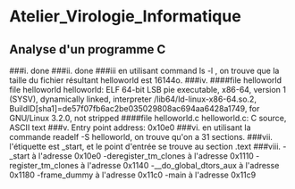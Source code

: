 # Atelier_Virologie_Informatique
## Analyse d'un programme C
###i.
done
###ii.
 done
###iii
en utilisant command ls -l , on trouve que la taille du fichier résultant helloworld est 16144o.
###iv.
####file helloworld 
file helloworld
helloworld: ELF 64-bit LSB pie executable, x86-64, version 1 (SYSV), dynamically linked, interpreter /lib64/ld-linux-x86-64.so.2, BuildID[sha1]=de57f07fb6ac2be035029808ac694aa6428a1749, for GNU/Linux 3.2.0, not stripped
####file helloworld.c
helloworld.c: C source, ASCII text
###v.
Entry point address:               0x10e0
###vi.
en utilisant la commande readelf -S helloworld, on trouve qu'on a 31 sections.
###vii.
l'étiquette est _start, et le point d'entrée se trouve au section .text
###viii.
-_start à l'adresse 0x10e0
-deregister_tm_clones à l'adresse 0x1110
-register_tm_clones à l'adresse 0x1140
-__do_global_dtors_aux à l'adresse 0x1180
-frame_dummy à l'adresse 0x11c0
-main à l'adresse 0x11c9
